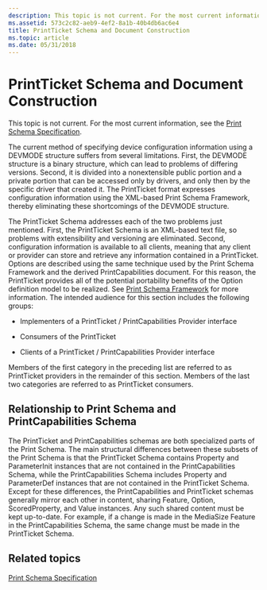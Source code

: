 ```yaml
---
description: This topic is not current. For the most current information, see the Print Schema Specification.
ms.assetid: 573c2c82-aeb9-4ef2-8a1b-40b4db6ac6e4
title: PrintTicket Schema and Document Construction
ms.topic: article
ms.date: 05/31/2018
---
```


# PrintTicket Schema and Document Construction

This topic is not current. For the most current information, see the [Print Schema Specification](https://www.microsoft.com/whdc/xps/printschema.mspx).

The current method of specifying device configuration information using a DEVMODE structure suffers from several limitations. First, the DEVMODE structure is a binary structure, which can lead to problems of differing versions. Second, it is divided into a nonextensible public portion and a private portion that can be accessed only by drivers, and only then by the specific driver that created it. The PrintTicket format expresses configuration information using the XML-based Print Schema Framework, thereby eliminating these shortcomings of the DEVMODE structure.

The PrintTicket Schema addresses each of the two problems just mentioned. First, the PrintTicket Schema is an XML-based text file, so problems with extensibility and versioning are eliminated. Second, configuration information is available to all clients, meaning that any client or provider can store and retrieve any information contained in a PrintTicket. Options are described using the same technique used by the Print Schema Framework and the derived PrintCapabilities document. For this reason, the PrintTicket provides all of the potential portability benefits of the Option definition model to be realized. See [Print Schema Framework](print-schema-framework.md) for more information. The intended audience for this section includes the following groups:

-   Implementers of a PrintTicket / PrintCapabilities Provider interface

-   Consumers of the PrintTicket

-   Clients of a PrintTicket / PrintCapabilities Provider interface

Members of the first category in the preceding list are referred to as PrintTicket providers in the remainder of this section. Members of the last two categories are referred to as PrintTicket consumers.

## Relationship to Print Schema and PrintCapabilities Schema

The PrintTicket and PrintCapabilities schemas are both specialized parts of the Print Schema. The main structural differences between these subsets of the Print Schema is that the PrintTicket Schema contains Property and ParameterInit instances that are not contained in the PrintCapabilities Schema, while the PrintCapabilities Schema includes Property and ParameterDef instances that are not contained in the PrintTicket Schema. Except for these differences, the PrintCapabilities and PrintTicket schemas generally mirror each other in content, sharing Feature, Option, ScoredProperty, and Value instances. Any such shared content must be kept up-to-date. For example, if a change is made in the MediaSize Feature in the PrintCapabilities Schema, the same change must be made in the PrintTicket Schema.

## Related topics

<dl> <dt>

[Print Schema Specification](https://www.microsoft.com/whdc/xps/printschema.mspx)
</dt> </dl>

 

 



